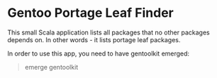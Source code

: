 Gentoo Portage Leaf Finder
==========================

This small Scala application lists all packages that no other packages depends on.
In other words - it lists portage leaf packages.

In order to use this app, you need to have gentoolkit emerged:
>emerge gentoolkit